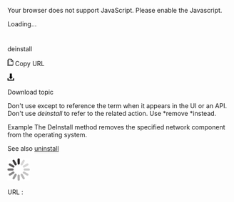Your browser does not support JavaScript. Please enable the Javascript.

Loading...

# 

deinstall

![Copy URL](deinstall_files/Copy.png)
Copy URL

![Download](deinstall_files/Download.png)

Download topic

Don't use except to reference the term when it appears in the UI or an API. Don't use *deinstall* to refer to the related action. Use *remove *instead. 

 Example
The DeInstall method removes the specified network component from the operating system.

See also [](https://worldready.cloudapp.net/Styleguide/Read?id=2700&topicid=33611)[uninstall](https://worldready.cloudapp.net/Styleguide/Read?id=2700&topicid=33611)

![In progress](deinstall_files/activity-large.gif)

URL :
